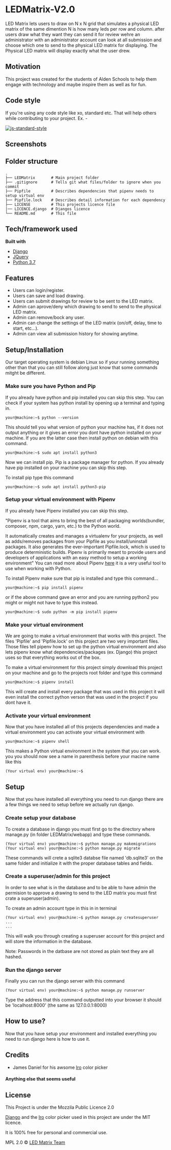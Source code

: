 # LEDMatrix-V2.0
LED Matrix lets users to draw on N x N grid that simulates a physical LED matrix of the same dimention N is how many leds per row and column.
after users draw what they want they can send it for review wehre an administrator with an administrator account can look at all submission and choose which 
one to send to the physical LED matrix for displaying. The Physical LED matrix will display exactly what the user drew.

## Motivation
This project was created for the students of Alden Schools to help them engage with technology and maybe inspire them as well as for fun.

## Code style
If you're using any code style like xo, standard etc. That will help others while contributing to your project. Ex. -

[![js-standard-style](https://img.shields.io/badge/code%20style-standard-brightgreen.svg?style=flat)](https://github.com/feross/standard)
 
## Screenshots

## Folder structure
    .
    ├── LEDMatrix       # Main project folder
    ├── .gitignore      # Tells git what files/folder to ignore when you commit  
    ├── Pipfile         # Describes dependencies that pipenv needs to setup virtual env
    ├── Pipfile.lock    # Describes detail information for each dependency
    ├── LICENSE         # This projects licence file
    |── LICENCE.django  # Djangos licence
    └── README.md       # This file

## Tech/framework used
<b>Built with</b>
- [Django](https://www.djangoproject.com/)
- [JQuery](https://jquery.com/)
- [Python 3.7]()

## Features
 - Users can login/register.
 - Users can save and load drawing.
 - Users can submit drawings for review to be sent to the LED matrix.
 - Admin can aprove/deny which drawing to send to send to the physical LED matrix.
 - Admin can remove/bock any user.
 - Admin can change the settings of the LED matrix (on/off, delay, time to start, etc...).
 - Admin can view all submission history for showing anytime.



## Setup/Installation

Our target operating system is debian Linux so if your running something other than that you can still follow along just know that some commands mitght be different. 

### Make sure you have Python and Pip
If you already have python and pip installed you can skip this step. You can check if your system has python install by opening up a terminal and typing in. 

```
your@machine:~$ python --version 
```

This should tell you what version of python your machine has, if it does not output anything or it gives an error you dont have python installed on your machine. If you are the latter case then install python on debian with this command.

```
your@machine:~$ sudo apt install python3 
```

Now we can install pip. Pip is a package manager for python. If you already have pip installed on your machine you can skip this step.

To install pip type this command

```
your@machine:~$ sudo apt install python3-pip 
```

### Setup your virtual environment with Pipenv
If you already have Pipenv installed you can skip this step. 

"Pipenv is a tool that aims to bring the best of all packaging worlds(bundler, composer, npm, cargo, yarn, etc.) to the Python world.

It automatically creates and manages a virtualenv for your projects, as well as adds/removes packages from your Pipfile as you install/uninstall packages. It also generates the ever-important Pipfile.lock, which is used to produce deterministic builds. Pipenv is primarily meant to provide users and developers of applications with an easy method to setup a working environment" You can read more about Pipenv [here](https://pipenv.kennethreitz.org/en/latest/) it is a very useful tool to use when working with Python.

To install Pipenv make sure that pip is installed and type this command...
```
your@machine:~$ pip install pipenv
```
or if the above command gave an error and you are running python2 you might or might not have to type this instead.
```
your@machine:~$ sudo python -m pip install pipenv
```
### Make your virtual environment
We are going to make a virtual environment that works with this project. The files 'Pipfile' and 'Pipfile.lock' on this project are two very important files. Those files tell pipenv how to set up the python virtual  environment and also lets pipenv know what dependencies/packages (ex. Django) this project uses so that everything works out of the box.

To make a virtual environment for this project simply download this project on your machine and go to the projects root folder and type this command
```
your@machine:~$ pipenv install
```
This will create and install every package that was used in this project it will even install the correct python verson that was used in the project if you dont have it.


### Activate your virtual environment
Now that you have installed all of this projects dependencies and made a virtual environment you can activate your virtual environment with 
```
your@machine:~$ pipenv shell
```
This makes a Python virtual environment in the system that you can work. 
you you should now see a name in parenthesis before your macine name like this 

```
(Your virtual env) your@machine:~$ 
```

## Setup 
Now that you have installed all everything you need to run django there are a few things we need to setup before we actually run django.

### Create setup your database 
To create a database in django you must first go to the directory where manage.py (in folder LEDMatrix/webapp) and type these commands.
```
(Your virtual env) your@machine:~$ python manage.py makemigrations
(Your virtual env) your@machine:~$ python manage.py migrate
```
These commands will crete a sqlite3 databse file named 'db.sqlite3' on the same folder and initialize it with the proper database tables and fields.

### Create a superuser/admin for this project
In order to see what is in the database and to be able to have admin the permision to approve a drawing to send to the LED matrix you must first crate a superuser(admin). 

To create an admin account type in this in in terminal
```
(Your virtual env) your@machine:~$ python manage.py createsuperuser
...
...
```
This will walk you through creating a superuser account for this project and will store the information in the database. 


Note: Passwords in the datbase are not stored as plain text they are all hashed.

### Run the django server
Finally you can run the django server with this command
```
(Your virtual env) your@machine:~$ python manage.py runserver
```
Type the address that this command outputted into your browser it should be 'localhost:8000' (the same as 127.0.0.1:8000)

## How to use?
Now that you have setup your environment and installed  everything you need to run django here is how to use it. 



## Credits
 * James Daniel for his awsome [Iro](https://iro.js.org/) color picker

#### Anything else that seems useful

## License
This Project is under the Mozzila Public Licence 2.0

[Django](https://www.djangoproject.com/) and the [Iro](https://iro.js.org/) color picker used in this project are under the MIT licence.

It is 100% free for personal and commercial use.

MPL 2.0 © [LED Matrix Team](https://github.com/AldenSchools)
